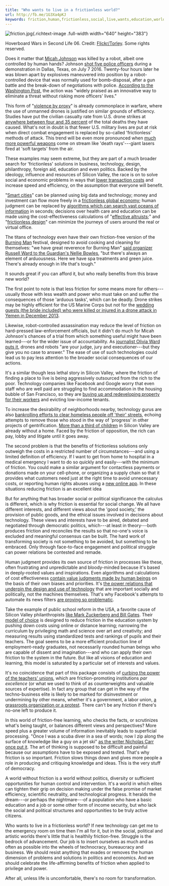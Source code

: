```yaml
---
title: "Who wants to live in a frictionless world?"
url: http://fb.me/1G3Xa4pKJ
keywords: friction,human,frictionless,social,live,wants,education,world,theres,valley,using,technology
---
```

![friction.jpg](https://cdn-prod.opendemocracy.net/media/images/friction_tMvV6N4.width-800.jpg){.richtext-image .full-width width="640" height="383"}

Hoverboard Wars in Second Life 06. Credit: [Flickr/Torley](https://www.flickr.com/photos/torley/14798533998). Some rights reserved.

Does it matter that [Micah Johnson](https://en.wikipedia.org/wiki/2016_shooting_of_Dallas_police_officers) was killed by a robot, albeit one controlled by human hands? Johnson [shot five police officers](http://www.usmagazine.com/celebrity-news/news/dallas-suspect-micah-johnson-killed-police-offer-possible-motive-w212439) during a demonstration in Dallas, Texas, on July 7 2016. Twenty-four hours later he was blown apart by explosives maneuvered into position by a robot-controlled device that was normally used for bomb-disposal, after a gun battle and the break-down of negotiations with police. [According to the Washington Post](https://www.washingtonpost.com/national/dallas-police-used-a-robot-to-kill-what-does-that-mean-for-the-future-of-police-robots/2016/07/20/32ee114e-4a84-11e6-bdb9-701687974517_story.html?utm_term=.8afb55afc55b), the action was "widely praised as an innovative way to eliminate a threat without risking more officers' lives."

This form of "[violence by proxy](http://www.upress.umn.edu/book-division/books/predator-empire)" is already commonplace in warfare, where the use of unmanned drones is justified on similar grounds of efficiency. Studies have put the civilian casualty rate from U.S. drone strikes at [anywhere between four and 35 percent](https://en.wikipedia.org/wiki/Civilian_casualties_from_US_drone_strikes) of the total deaths they have caused. What's not in doubt is that fewer U.S. military lives are put at risk when direct combat engagement is replaced by so-called 'frictionless' methods of attack. This trend will be even more pronounced when [much more powerful weapons](https://www.opendemocracy.net/paul-rogers/americas-future-war-drone-to-death-ray) come on stream like 'death rays'---giant lasers fired at 'soft targets' from the air.

These examples may seem extreme, but they are part of a much broader search for 'frictionless' solutions in business, technology, design, philanthropy, foreign aid, education and even politics. Backed by the ideology, influence and resources of Silicon Valley, the race is on to solve social and economic problems in ways that [lower transaction costs](https://en.wikipedia.org/wiki/Transaction_cost) and increase speed and efficiency, on the assumption that everyone will benefit.

"[Smart cities](https://www.opendemocracy.net/openindia/ayona-datta/smartness-inc)" can be planned using big data and technology; money and investment can flow more freely in a [frictionless global economy](https://www.theguardian.com/business/2012/jul/21/global-elite-tax-offshore-economy); human judgment can be replaced by [algorithms which can search vast oceans of information](https://www.theguardian.com/technology/2016/aug/29/facebook-trending-news-editors-fake-news-stories) in seconds; decisions over health care and education can be made using the cost-effectiveness calculations of "[effective altruists](https://www.opendemocracy.net/transformation/lisa-herzog/can-effective-altruism-really-change-world);" and "[frictionless design](https://ustwo.com/blog/the-friction-fiction?utm_content=bufferff1d1&utm_medium=social&utm_source=twitter.com&utm_campaign=buffer)" can minimize the journeys of users around the real or virtual office.

The titans of technology even have their own friction-free version of the [Burning Man](https://en.wikipedia.org/wiki/Burning_Man) festival, designed to avoid cooking and cleaning for themselves: "we have great reverence for Burning Man" [said organizer Russell Ward to the Guardian's Nellie Bowles](https://www.theguardian.com/business/2016/may/02/further-future-festival-burning-man-tech-elite-eric-schmidt), "but there's always an element of arduousness. Here we have spa treatments and green juice. There's already enough in life that's tough."

It sounds great if you can afford it, but who really benefits from this brave new world?

The first point to note is that less friction for some means more for others---usually those with less wealth and power who must take on and suffer the consequences of those 'arduous tasks', which can be deadly. Drone strikes may be highly efficient for the US Marine Corps but not for the [wedding guests (the bride included) who were killed or injured in a drone attack in Yemen in December 2013](https://en.wikipedia.org/wiki/Civilian_casualties_from_US_drone_strikes).

Likewise, robot-controlled assassination may reduce the level of friction on hard-pressed law-enforcement officials, but it didn't do much for Micah Johnson's chances of a trial from which something useful might have been learned---or for the wider issue of accountability. As [journalist Olivia Ward puts it](https://www.thestar.com/news/world/2013/02/03/earthlings_there_is_no_place_to_hide_drone_strikes_blur_the_laws_of_war.html), drones and robots "are your judge, jury and executioner---but they give you no case to answer." The ease of use of such technologies could lead us to pay less attention to the broader social consequences of our actions.

It's a similar though less lethal story in Silicon Valley, where the friction of finding a place to live is being aggressively outsourced from the rich to the poor. Technology companies like Facebook and Google worry that even staff who are well paid are struggling to find accommodation in the housing bubble of San Francisco, so they are [buying up and redeveloping property for their workers](https://www.theguardian.com/technology/2016/sep/21/silicon-valley-eviction-facebook-trion-properties) and evicting low-income tenants.

To increase the desirability of neighborhoods nearby, technology gurus are also [bankrolling efforts to clear homeless people off 'their' streets](https://www.theguardian.com/us-news/2016/oct/12/san-francisco-homeless-proposition-q-tech-investors), echoing attempts to remove those who stood in the way of 'progress' in other projects of gentrification. [More than a third of children](https://www.theguardian.com/society/2016/dec/28/silicon-valley-homeless-east-palo-alto-california-schools) in Silicon Valley are already without a home. Faced by the friction of opposition, the rich can pay, lobby and litigate until it goes away.

The second problem is that the benefits of frictionless solutions only outweigh the costs in a restricted number of circumstances---and using a limited definition of efficiency. If I want to get from home to hospital in a medical emergency I want to do so quickly and easily---with the minimum of friction. You could make a similar argument for contactless payments or donations made on your cell-phone, or organizing a supply chain so that it provides what customers need just at the right time to avoid unnecessary costs, or reporting human rights abuses using a [new online app](https://opendemocracy.net/wendy-suzanne-betts-nyangala-zolho/rights-based-approach-to-technology-gathering-admissible-evidence). In these situations reducing friction is an excellent idea

But for anything that has broader social or political significance the calculus is different, which is why friction is essential for social change. We all have different interests, and different views about the 'good society,' the provision of public goods, and the ethical issues involved in decisions about technology. These views and interests have to be aired, debated and negotiated through democratic politics, which---at least in theory---both produces friction and reconciles the results so that no-one's voice is excluded and meaningful consensus can be built. The hard work of transforming society is not something to be avoided, but something to be embraced. Only through face-to-face engagement and political struggle can power relations be contested and remade.

Human judgment provides its own source of friction in processes like these, often frustrating and unpredictable and bloody-minded because it's based in deeply-rooted values and inspirations. Even algorithms and calculations of cost effectiveness [contain value judgments made by human beings](https://www.theguardian.com/technology/2016/dec/16/google-autocomplete-rightwing-bias-algorithm-political-propaganda) on the basis of their own biases and priorities. It's [the power relations that underpin the design and use of technology](https://www.opendemocracy.net/digitaliberties/david-beer/algorithms-villains-and-heroes-of-post-truth-era) that are important socially and politically, not the machines themselves. That's why Facebook's attempts to automate its news filters [are proving so problematic](https://www.theguardian.com/technology/2016/aug/29/facebook-trending-news-editors-fake-news-stories).

Take the example of public school reform in the USA, a favorite cause of Silicon Valley philanthropists [like Mark Zuckerberg and Bill Gates](https://www.opendemocracy.net/transformation/megan-tompkins-stange/why-should-bill-gates-decide-how-our-children-will-be-educated). Their [model of choice](https://www.opendemocracy.net/transformation/molly-rowan-leach/unspoken-atrocity-of-standardized-education) is designed to reduce friction in the education system by pushing down costs using online or distance learning; narrowing the curriculum by privileging math and science over art and creativity; and measuring results using standardized tests and rankings of pupils and their teachers. The goal seems to be a more efficient production line of employment-ready graduates, not necessarily rounded human beings who are capable of dissent and imagination---and who can apply their own friction to the system in the future. But like all visions of education and learning, this model is saturated by a particular set of interests and values.

It's no coincidence that part of this package consists of [curbing the power of the teachers' unions](https://www.opendemocracy.net/transformation/ernest-anemone/badass-teachers-and-future-of-american-democracy), which are friction-promoting institutions *par excellence* (or what we used to think of as counterweights and valuable sources of expertise). In fact any group that can get in the way of the techno-business elite is likely to be marked for disinvestment or undermining by other means, whether it's a government, a labor union, [a grassroots organization or a protest](https://www.opendemocracy.net/transformation/darrin-drda/selective-awareness-of-wisdom-20). There can't be any friction if there's no-one left to produce it.

In this world of friction-free learning, who checks the facts, or scrutinizes what's being taught, or balances different views and perspectives? More speed plus a greater volume of information inevitably leads to superficial processing. "Once I was a scuba diver in a sea of words; now I zip along the surface of knowledge like a guy on a jet ski" [as the writer Nicholas Carr once put it](https://genius.com/Nicholas-carr-is-google-making-us-stupid-annotated). The art of thinking is supposed to be difficult and painful because our assumptions have to be exposed and tested. That's why friction is so important. Friction slows things down and gives more people a role in producing and critiquing knowledge and ideas. This is the very stuff of democracy.

A world without friction is a world without politics, diversity or sufficient opportunities for human control and intervention. It's a world in which elites can tighten their grip on decision making under the false promise of market efficiency, scientific neutrality, and technological progress. It heralds the dream---or perhaps the nightmare---of a population who have a basic education and a job or some other form of income security, but who lack the social and political structures and opportunities to be truly active citizens.

Who wants to live in a frictionless world? If new technology can get me to the emergency room on time then I'm all for it, but in the social, political and artistic worlds there's little that is healthily friction-free. Struggle is the bedrock of advancement. Our job is to insert ourselves as much and as often as possible into the wheels of technocracy, bureaucracy and business. We should resist anything that evades or removes the human dimension of problems and solutions in politics and economics. And we should celebrate the life-affirming benefits of friction when applied to privilege and power.

After all, unless life is uncomfortable, there's no room for transformation.
